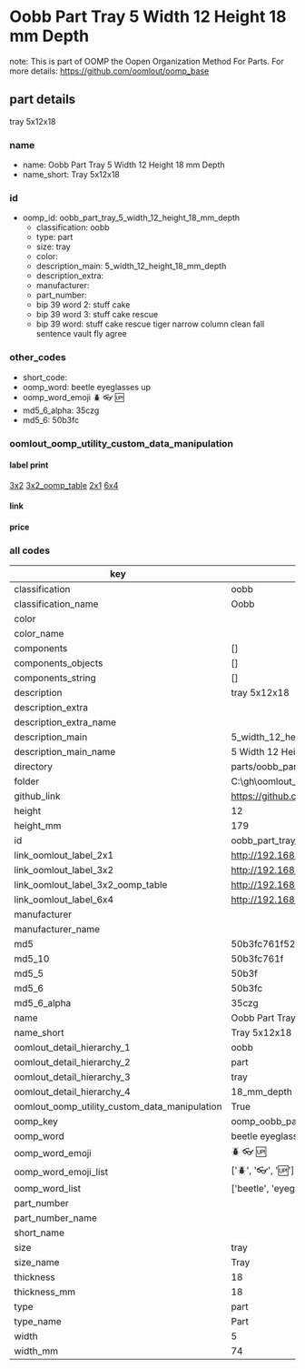 # Oobb Part Tray 5 Width 12 Height 18 mm Depth  

note: This is part of OOMP the Oopen Organization Method For Parts. For more details: https://github.com/oomlout/oomp_base

##  part details
  



tray 5x12x18



### name
* name: Oobb Part Tray 5 Width 12 Height 18 mm Depth
* name_short: Tray 5x12x18 
### id
* oomp_id: oobb_part_tray_5_width_12_height_18_mm_depth
  * classification: oobb
  * type: part
  * size: tray
  * color: 
  * description_main: 5_width_12_height_18_mm_depth
  * description_extra: 
  * manufacturer: 
  * part_number: 
  * bip 39 word 2: stuff cake
  * bip 39 word 3: stuff cake rescue
  * bip 39 word: stuff cake rescue tiger narrow column clean fall sentence vault fly agree

### other_codes
* short_code: 
* oomp_word: beetle eyeglasses up
* oomp_word_emoji :beetle: :eyeglasses: :up:
* md5_6_alpha: 35czg
* md5_6: 50b3fc






### oomlout_oomp_utility_custom_data_manipulation
#### label print
[3x2](http://192.168.1.245:1112/?label=oomp%2035czg)
[3x2_oomp_table](http://192.168.1.108:1112/?label=oomp%2035czg)
[2x1](http://192.168.1.242:1112/?label=oomp%2035czg)
[6x4](http://192.168.1.55:1112/?label=oomp%2035czg)    

#### link

                              

#### price







### all codes 
| key | value |  
| --- | --- |  
| classification | oobb |  
| classification_name | Oobb |  
| color |  |  
| color_name |  |  
| components | [] |  
| components_objects | [] |  
| components_string | [] |  
| description | tray 5x12x18 |  
| description_extra |  |  
| description_extra_name |  |  
| description_main | 5_width_12_height_18_mm_depth |  
| description_main_name | 5 Width 12 Height 18 mm Depth |  
| directory | parts/oobb_part_tray_5_width_12_height_18_mm_depth |  
| folder | C:\gh\oomlout_oobb_version_4_generated_parts\parts\oobb_part_tray_5_width_12_height_18_mm_depth |  
| github_link | https://github.com/oomlout/oomlout_oomp_part_src/tree/main/parts/oobb_part_tray_5_width_12_height_18_mm_depth |  
| height | 12 |  
| height_mm | 179 |  
| id | oobb_part_tray_5_width_12_height_18_mm_depth |  
| link_oomlout_label_2x1 | http://192.168.1.242:1112/?label=oomp%2035czg |  
| link_oomlout_label_3x2 | http://192.168.1.245:1112/?label=oomp%2035czg |  
| link_oomlout_label_3x2_oomp_table | http://192.168.1.108:1112/?label=oomp%2035czg |  
| link_oomlout_label_6x4 | http://192.168.1.55:1112/?label=oomp%2035czg |  
| manufacturer |  |  
| manufacturer_name |  |  
| md5 | 50b3fc761f522548b7498e1f6e4816bc |  
| md5_10 | 50b3fc761f |  
| md5_5 | 50b3f |  
| md5_6 | 50b3fc |  
| md5_6_alpha | 35czg |  
| name | Oobb Part Tray 5 Width 12 Height 18 mm Depth |  
| name_short | Tray 5x12x18  |  
| oomlout_detail_hierarchy_1 | oobb |  
| oomlout_detail_hierarchy_2 | part |  
| oomlout_detail_hierarchy_3 | tray |  
| oomlout_detail_hierarchy_4 | 18_mm_depth |  
| oomlout_oomp_utility_custom_data_manipulation | True |  
| oomp_key | oomp_oobb_part_tray_5_width_12_height_18_mm_depth |  
| oomp_word | beetle eyeglasses up |  
| oomp_word_emoji | :beetle: :eyeglasses: :up: |  
| oomp_word_emoji_list | [':beetle:', ':eyeglasses:', ':up:'] |  
| oomp_word_list | ['beetle', 'eyeglasses', 'up'] |  
| part_number |  |  
| part_number_name |  |  
| short_name |  |  
| size | tray |  
| size_name | Tray |  
| thickness | 18 |  
| thickness_mm | 18 |  
| type | part |  
| type_name | Part |  
| width | 5 |  
| width_mm | 74 |  
